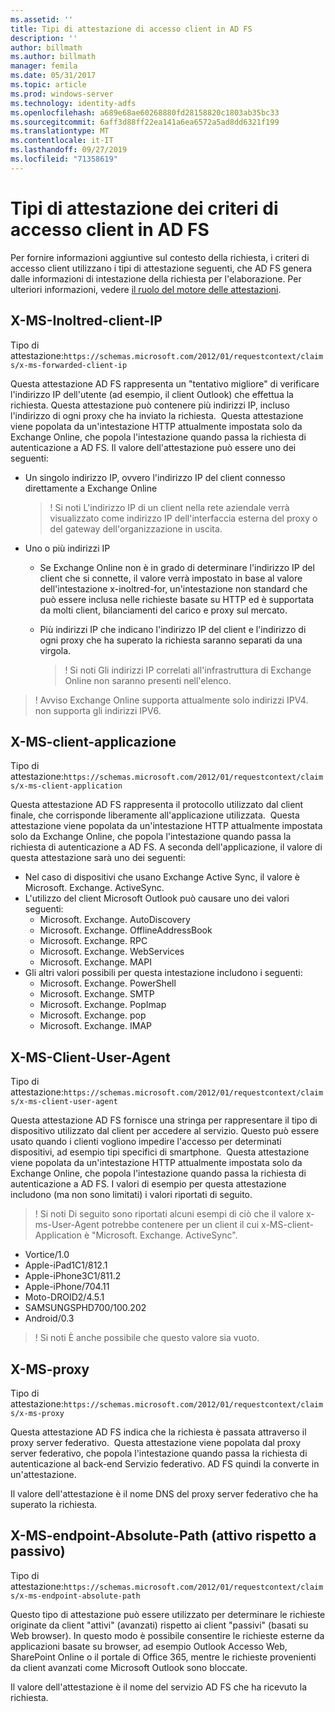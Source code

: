 ```yaml
---
ms.assetid: ''
title: Tipi di attestazione di accesso client in AD FS
description: ''
author: billmath
ms.author: billmath
manager: femila
ms.date: 05/31/2017
ms.topic: article
ms.prod: windows-server
ms.technology: identity-adfs
ms.openlocfilehash: a689e68ae60268880fd28158820c1803ab35bc33
ms.sourcegitcommit: 6aff3d88ff22ea141a6ea6572a5ad8dd6321f199
ms.translationtype: MT
ms.contentlocale: it-IT
ms.lasthandoff: 09/27/2019
ms.locfileid: "71358619"
---
```

# <a name="client-access-policy-claim-types-in-ad-fs"></a>Tipi di attestazione dei criteri di accesso client in AD FS

Per fornire informazioni aggiuntive sul contesto della richiesta, i criteri di accesso client utilizzano i tipi di attestazione seguenti, che AD FS genera dalle informazioni di intestazione della richiesta per l'elaborazione.  Per ulteriori informazioni, vedere [il ruolo del motore delle attestazioni](../technical-reference/the-role-of-the-claims-engine.md).

## <a name="x-ms-forwarded-client-ip"></a>X-MS-Inoltred-client-IP

Tipo di attestazione:`https://schemas.microsoft.com/2012/01/requestcontext/claims/x-ms-forwarded-client-ip`

Questa attestazione AD FS rappresenta un "tentativo migliore" di verificare l'indirizzo IP dell'utente (ad esempio, il client Outlook) che effettua la richiesta. Questa attestazione può contenere più indirizzi IP, incluso l'indirizzo di ogni proxy che ha inviato la richiesta.  Questa attestazione viene popolata da un'intestazione HTTP attualmente impostata solo da Exchange Online, che popola l'intestazione quando passa la richiesta di autenticazione a AD FS. Il valore dell'attestazione può essere uno dei seguenti:


- Un singolo indirizzo IP, ovvero l'indirizzo IP del client connesso direttamente a Exchange Online

    >! Si noti L'indirizzo IP di un client nella rete aziendale verrà visualizzato come indirizzo IP dell'interfaccia esterna del proxy o del gateway dell'organizzazione in uscita.

- Uno o più indirizzi IP
  - Se Exchange Online non è in grado di determinare l'indirizzo IP del client che si connette, il valore verrà impostato in base al valore dell'intestazione x-inoltred-for, un'intestazione non standard che può essere inclusa nelle richieste basate su HTTP ed è supportata da molti client, bilanciamenti del carico e proxy sul mercato.
  - Più indirizzi IP che indicano l'indirizzo IP del client e l'indirizzo di ogni proxy che ha superato la richiesta saranno separati da una virgola.

    >! Si noti Gli indirizzi IP correlati all'infrastruttura di Exchange Online non saranno presenti nell'elenco.


>! Avviso Exchange Online supporta attualmente solo indirizzi IPV4. non supporta gli indirizzi IPV6. 


## <a name="x-ms-client-application"></a>X-MS-client-applicazione

Tipo di attestazione:`https://schemas.microsoft.com/2012/01/requestcontext/claims/x-ms-client-application`

Questa attestazione AD FS rappresenta il protocollo utilizzato dal client finale, che corrisponde liberamente all'applicazione utilizzata.  Questa attestazione viene popolata da un'intestazione HTTP attualmente impostata solo da Exchange Online, che popola l'intestazione quando passa la richiesta di autenticazione a AD FS. A seconda dell'applicazione, il valore di questa attestazione sarà uno dei seguenti:



- Nel caso di dispositivi che usano Exchange Active Sync, il valore è Microsoft. Exchange. ActiveSync. 
- L'utilizzo del client Microsoft Outlook può causare uno dei valori seguenti:
    - Microsoft. Exchange. AutoDiscovery
    - Microsoft. Exchange. OfflineAddressBook
    - Microsoft. Exchange. RPC
    - Microsoft. Exchange. WebServices
    - Microsoft. Exchange. MAPI
- Gli altri valori possibili per questa intestazione includono i seguenti:
    - Microsoft. Exchange. PowerShell
    - Microsoft. Exchange. SMTP
    - Microsoft. Exchange. PopImap
    - Microsoft. Exchange. pop
    - Microsoft. Exchange. IMAP

## <a name="x-ms-client-user-agent"></a>X-MS-Client-User-Agent

Tipo di attestazione:`https://schemas.microsoft.com/2012/01/requestcontext/claims/x-ms-client-user-agent`

Questa attestazione AD FS fornisce una stringa per rappresentare il tipo di dispositivo utilizzato dal client per accedere al servizio. Questo può essere usato quando i clienti vogliono impedire l'accesso per determinati dispositivi, ad esempio tipi specifici di smartphone.  Questa attestazione viene popolata da un'intestazione HTTP attualmente impostata solo da Exchange Online, che popola l'intestazione quando passa la richiesta di autenticazione a AD FS. I valori di esempio per questa attestazione includono (ma non sono limitati) i valori riportati di seguito.
>! Si noti Di seguito sono riportati alcuni esempi di ciò che il valore x-ms-User-Agent potrebbe contenere per un client il cui x-MS-client-Application è "Microsoft. Exchange. ActiveSync".

- Vortice/1.0
- Apple-iPad1C1/812.1
- Apple-iPhone3C1/811.2
- Apple-iPhone/704.11
- Moto-DROID2/4.5.1
- SAMSUNGSPHD700/100.202
- Android/0.3

>! Si noti È anche possibile che questo valore sia vuoto.


## <a name="x-ms-proxy"></a>X-MS-proxy

Tipo di attestazione:`https://schemas.microsoft.com/2012/01/requestcontext/claims/x-ms-proxy`

Questa attestazione AD FS indica che la richiesta è passata attraverso il proxy server federativo.  Questa attestazione viene popolata dal proxy server federativo, che popola l'intestazione quando passa la richiesta di autenticazione al back-end Servizio federativo. AD FS quindi la converte in un'attestazione. 

Il valore dell'attestazione è il nome DNS del proxy server federativo che ha superato la richiesta.

## <a name="x-ms-endpoint-absolute-path-active-vs-passive"></a>X-MS-endpoint-Absolute-Path (attivo rispetto a passivo)

Tipo di attestazione:`https://schemas.microsoft.com/2012/01/requestcontext/claims/x-ms-endpoint-absolute-path`

Questo tipo di attestazione può essere utilizzato per determinare le richieste originate da client "attivi" (avanzati) rispetto ai client "passivi" (basati su Web browser). In questo modo è possibile consentire le richieste esterne da applicazioni basate su browser, ad esempio Outlook Accesso Web, SharePoint Online o il portale di Office 365, mentre le richieste provenienti da client avanzati come Microsoft Outlook sono bloccate.

Il valore dell'attestazione è il nome del servizio AD FS che ha ricevuto la richiesta.
